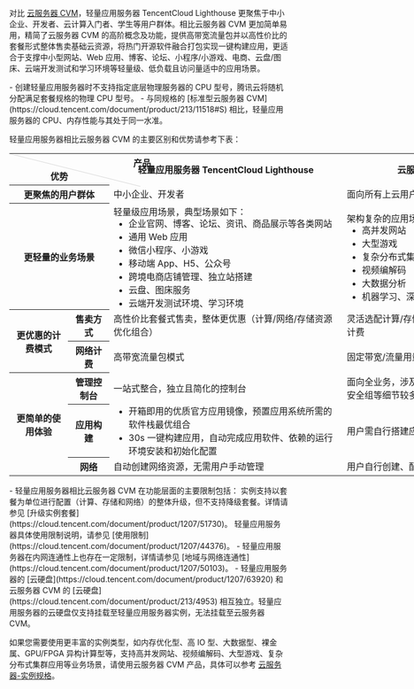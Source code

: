 对比 [云服务器 CVM](https://cloud.tencent.com/document/product/213/495)，轻量应用服务器 TencentCloud Lighthouse 更聚焦于中小企业、开发者、云计算入门者、学生等用户群体。相比云服务器 CVM 更加简单易用，精简了云服务器 CVM 的高阶概念及功能，提供高带宽流量包并以高性价比的套餐形式整体售卖基础云资源，将热门开源软件融合打包实现一键构建应用，更适合于支撑中小型网站、Web 应用、博客、论坛、小程序/小游戏、电商、云盘/图床、云端开发测试和学习环境等轻量级、低负载且访问量适中的应用场景。

<dx-alert infotype="explain" title="">
- 创建轻量应用服务器时不支持指定底层物理服务器的 CPU 型号，腾讯云将随机分配满足套餐规格的物理 CPU 型号。
- 与同规格的 [标准型云服务器 CVM](https://cloud.tencent.com/document/product/213/11518#S) 相比，轻量应用服务器的 CPU、内存性能与其处于同一水准。
</dx-alert>



轻量应用服务器相比云服务器 CVM 的主要区别和优势请参考下表：
<table style="width:908px;">
<tr>
<th style="width:95px;height:45px;position:relative;font-weight:700;" valign="top" colspan="2"><div style="position:absolute;width:1px;height: 244px;top:0;left:0;background-color: #d9d9d9;transform: rotate(-76deg);transform-origin:top;"></div><div style="position:relative;left:150px">产品</div>优势</th>
<th style="font-weight:700;">轻量应用服务器 TencentCloud Lighthouse</th>
<th style="font-weight:700;">云服务器 CVM</th>
</tr>
<tr>
<th style="font-weight:700;" colspan=2>更聚焦的用户群体</th>
<td>中小企业、开发者</td>
<td>面向所有上云用户</td>
</tr>
<tr>
<th style="font-weight:700;" colspan=2>更轻量的业务场景</th>
<td>轻量级应用场景，典型场景如下：
<ul style="margin:-3px 0px">
<li>企业官网、博客、论坛、资讯、商品展示等各类网站</li>
<li>通用 Web 应用</li>
<li>微信小程序、小游戏</li>
<li>移动端 App、H5、公众号</li>
<li>跨境电商店铺管理、独立站搭建</li>
<li>云盘、图床服务</li>
<li>云端开发测试环境、学习环境</li>
</ul>
</td>
<td>架构复杂的应用场景，典型场景如下：
<ul style="margin:-3px 0px">
<li>高并发网站</li>
<li>大型游戏</li>
<li>复杂分布式集群应用</li>
<li>视频编解码</li>
<li>大数据分析</li>
<li>机器学习、深度学习</li>
</ul>
</td>
</tr>
<tr>
<th style="font-weight:700;" rowspan=2>更优惠的计费模式</th>
<th style="font-weight:700;">售卖方式</th>
<td>高性价比套餐式售卖，整体更优惠（计算/网络/存储资源优化组合）</td>
<td>灵活选配计算/存储/网络资源，独立叠加计费</td>
</tr>
<tr>
<th style="font-weight:700;">网络计费</th>
<td>高带宽流量包模式</td>
<td>固定带宽/流量用量</td>
</tr>
<tr>
<th style="font-weight:700;" rowspan=5>更简单的使用体验</th>
<th style="font-weight:700;">管理控制台</th>
<td>一站式整合，独立且简化的控制台</td>
<td>面向全业务，涉及 CVM、VPC、EIP 及安全组等细节较多</td>
</tr>
<tr>
<th style="font-weight:700;">应用构建</th>
<td>
<ul style="margin:-3px 0px">
<li>开箱即用的优质官方应用镜像，预置应用系统所需的软件栈最优组合</li>
<li>30s 一键构建应用，自动完成应用软件、依赖的运行环境安装和初始化配置</li>
</ul>
</td>
<td>用户需自行搭建应用</td>
</tr>
<tr>
<th style="font-weight:700;">网络</th>
<td>自动创建网络资源，无需用户手动管理</td>
<td>用户自行创建、配置、管理网络 </td>
</tr>
</table>



<dx-alert infotype="explain" title="">
- 轻量应用服务器相比云服务器 CVM 在功能层面的主要限制包括：
 实例支持以套餐为单位进行配置（计算、存储和网络）的整体升级，但不支持降级套餐。详情请参见 [升级实例套餐](https://cloud.tencent.com/document/product/1207/51730)。
 轻量应用服务器具体使用限制说明，请参见 [使用限制](https://cloud.tencent.com/document/product/1207/44376)。
- 轻量应用服务器在内网连通性上也存在一定限制，详情请参见 [地域与网络连通性](https://cloud.tencent.com/document/product/1207/50103)。
- 轻量应用服务器的 [云硬盘](https://cloud.tencent.com/document/product/1207/63920) 和云服务器 CVM 的 [云硬盘](https://cloud.tencent.com/document/product/213/4953) 相互独立。轻量应用服务器的云硬盘仅支持挂载至轻量应用服务器实例，无法挂载至云服务器 CVM。
</dx-alert>




如果您需要使用更丰富的实例类型，如内存优化型、高 IO 型、大数据型、裸金属、GPU/FPGA 异构计算型等，支持高并发网站、视频编解码、大型游戏、复杂分布式集群应用等业务场景，请使用云服务器 CVM 产品，具体可以参考 [云服务器-实例规格](https://cloud.tencent.com/document/product/213/11518)。
